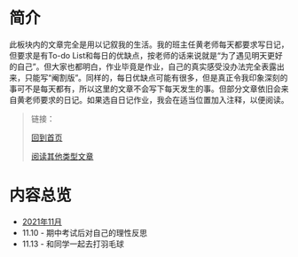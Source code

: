 # 简介

此板块内的文章完全是用以记叙我的生活。我的班主任黄老师每天都要求写日记，但要求是有To-do List和每日的优缺点，按老师的话来说就是“为了遇见明天更好的自己”。但大家也都明白，作业毕竟是作业，自己的真实感受没办法完全表露出来，只能写“阉割版”。同样的，每日优缺点可能有很多，但是真正令我印象深刻的事可不是每天都有，所以这里的文章不会写下每天发生的事。但部分文章依旧会来自黄老师要求的日记。如果选自日记作业，我会在适当位置加入注释，以便阅读。

> 链接：
>
>  [回到首页](../README.md) 
>
>  [阅读其他类型文章](../杂项/杂项.md) 

# 内容总览

-  [2021年11月](2021.11.md) 
  - 11.10 - 期中考试后对自己的理性反思
  - 11.13 - 和同学一起去打羽毛球

